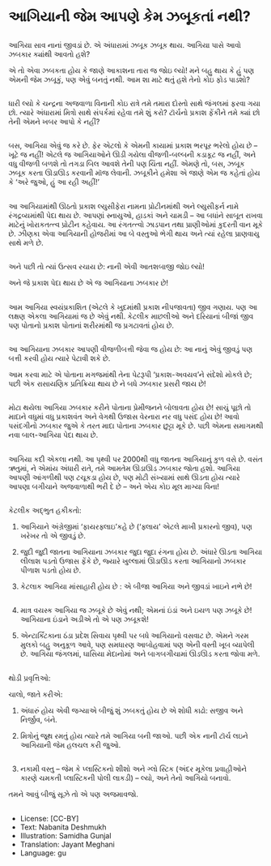 # આગિયાની જેમ આપણે કેમ ઝબૂકતાં નથી?

##
આગિયા સાવ નાનાં જીવડાં છે. એ અંધારામાં ઝબૂક ઝબૂક થાય. આગિયા પાસે આવો ઝબકાર ક્યાંથી આવતો હશે?

એ તો એવા ઝબકતા હોય કે જાણે આકાશના તારા જ જોઇ લ્યો! મને બહુ થાય કે હું પણ એમની જેમ ઝબૂકું, પણ એવું બનતું નથી. આમ શા માટે થતું હશે તેનો કોઇ ફોડ પાડશો?

##
ધારી લ્યો કે ચન્દ્રના અજવાળા વિનાની કોઇ રાત્રે તમે તમારા દોસ્તો સાથે જંગલમાં ફરવા ગયા છો. ત્યારે અંધારામાં મિત્રો સાથે સંપર્કમાં રહેવા તમે શું કરો? ટૉર્ચનો પ્રકાશ ફેંકીને તમે ક્યાં છો તેની એમને ખબર આપો કે નહીં?

##
બસ, આગિયા એવું જ કરે છે. ફેર એટલો કે એમની કાયામાં પ્રકાશ ભરપૂર ભરેલો હોય છે – ખૂટે જ નહીં! એટલે જ આગિયાઓને ઊડી ગયેલા વીજળી-બલ્બની કડાકૂટ જ નહીં, અને વધુ વીજળી બળશે તો તગડા બિલ આવશે તેની પણ ચિંતા નહીં. એમણે તો, બસ, ઝબૂક ઝબૂક કરતા ઊડાઊડ કરવાની મૉજ લેવાની. ઝબૂકીને હમેશા એ જાણે એમ જ કહેતાં હોય કે ‘અરે જુઓ, હું આ રહી અહીં!’

##
આ આગિયામાંથી ઊઠતો પ્રકાશ લ્યુસીફેરા નામના પ્રોટીનમાંથી અને લ્યુસીફર્ન નામે રંગદ્રવ્યમાંથી પેદા થાય છે. આપણાં સ્નાયુઓ, હાડકાં અને ચામડી – આ બધાંને સાબૂત રાખવા માટેનું ખોરાકતત્ત્વ પ્રોટીન કહેવાય. આ રંગતત્ત્વો ઝાડપાન તથા પ્રાણીઓમાં કુદરતી વાન મૂકે છે. ઝીણકા એવા આગિયાની હોજરીમાં આ બે વસ્તુઓ ભેગી થાય અને ત્યાં રહેલા પ્રાણવાયુ સાથે મળે છે.

##
અને પછી તો ત્યાં ઉત્સવ રચાય છે: નાની એવી આતશબાજી જોઇ લ્યો!

અને જે પ્રકાશ પેદા થાય છે એ જ આગિયાના ઝબકાર છે!

##
આમ આગિયા સ્વયંપ્રકાશિત (એટલે કે ખુદમાંથી પ્રકાશ નીપજાવતા) જીવ ગણાય. પણ આ લક્ષણ એકલા આગિયામાં જ છે એવું નથી. કેટલીક માછલીઓ અને દરિયાનાં બીજાં જીવ પણ પોતાનો પ્રકાશ પોતાનાં શરીરમાંથી જ પ્રગટાવતાં હોય છે.

##
આ આગિયાના ઝબકાર આપણી વીજળીબત્તી જેવા જ હોય છે: આ નાનું એવું જીવડું પણ બત્તી કરવી હોય ત્યારે પેટાવી શકે છે.

આમ કરવા માટે એ પોતાના મગજમાંથી તેના પેટરૂપી ‘પ્રકાશ-અવયવ’ને સંદેશો મોકલે છે; પછી એક રાસાયણિક પ્રતિક્રિયા થાય છે ને બધે ઝબકાર પ્રસરી જાય છે!

##
મોટા થયેલા આગિયા ઝબકાર કરીને પોતાના પ્રેમીજનને બોલાવતા હોય છે! સાચું પૂછો તો માદાને વધુમાં વધુ પ્રકાશવંત અને વેગથી ઉજાસ વેરનારા નર વધુ પસંદ હોય છે! આવો પસંદગીનો ઝબકાર જુએ કે તરત માદા પોતાના ઝબકાર છુટ્ટા મૂકે છે. પછી એમના સમાગમથી નવા બાલ-આગિયા પેદા થાય છે.

##
આગિયા કદી એકલા નથી. આ પૃથ્વી પર 2000થી વધુ જાતના આગિયાનું કુળ વસે છે. વસંત ઋતુમાં, ને એમાંય અંધારી રાતે, તમે આમતેમ ઊડાઊડ ઝબકાર જોતા હશો. આગિયા આપણી આંગળીથી પણ ટચૂકડા હોય છે, પણ મોટી સંખ્યામાં સાથે ઊડતા હોય ત્યારે આપણા બગીચાને અજવાળાથી ભરી દે છે – અને એય કોઇ મૂલ માગ્યા વિના!

##
કેટલીક અદ્‌ભુત હકીકતો:

1. આગિયાને અંગ્રેજીમાં ‘ફાયરફ્લાઇ’કહે છે (‘ફ્લાય’ એટલે માખી પ્રકારનો જીવ), પણ ખરેખર તો એ જીવડું છે.

2. જુદી જુદી જાતના આગિયાના ઝબકાર જુદા જુદા રંગના હોય છે. અંધારે ઊડતા આગિયા લીલાશ પડતો ઉજાસ ફેંકે છે, જ્યારે ખુલ્લામાં ઊડાઊડ કરતા આગિયાનો ઝબકાર પીળાશ પડતો હોય છે.

3. કેટલાક આગિયા માંસાહારી હોય છે : એ બીજા આગિયા અને જીવડાં ખાઇને નભે છે!

##
4. માત્ર વયસ્ક આગિયા જ ઝબૂકે છે એવું નથી; એમનાં ઇંડાં અને ઇયળ પણ ઝબૂકે છે! આગિયાના ઇંડાને અડીએ તો એ પણ ઝબૂકશે!

5. એન્ટાર્ક્ટિકાના ઠંડા પ્રદેશ સિવાય પૃથ્વી પર બધે આગિયાનો વસવાટ છે. એમને ગરમ મુલકો બહુ અનુકૂળ આવે, પણ સમધારણ આબોહવામાં પણ એની વસ્તી ખૂબ વ્યાપેલી છે. આગિયા જંગલમાં, ઘાસિયા મેદાનોમાં અને બાગબગીચામાં ઊડઊડ કરતા જોવા મળે.

##
થોડી પ્રવૃત્તિઓ:

ચાલો, જાતે કરીએ:

1. અંધારું હોય એવી જગ્યાએ બીજું શું ઝબકતું હોય છે એ શોધી કાઢો: સજીવ અને નિર્જીવ, બંને.

2. મિત્રોનું જૂથ રમતું હોય ત્યારે તમે આગિયા બની જાઓ. પછી એક નાની ટૉર્ચ લઇને આગિયાની જેમ હલચલ કરી જુઓ.

##
3. નકામી વસ્તુ – જેમ કે પ્લાસ્ટિકનો શીશો અને ગ્લો સ્ટિક (અંદર મૂકેલા પ્રવાહીઓને કારણે ચમકતી પ્લાસ્ટિકની પોલી લાકડી) – લ્યો, અને તેનો આગિયો બનાવો.

તમને આવું બીજું સૂઝે તો એ પણ અજમાવજો.

##
* License: [CC-BY]
* Text: Nabanita Deshmukh
* Illustration: Samidha Gunjal
* Translation: Jayant Meghani
* Language: gu

